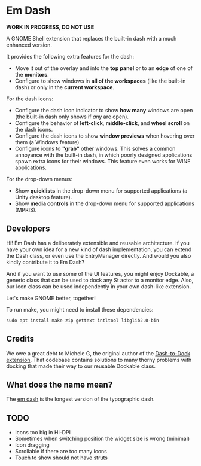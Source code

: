 
Em Dash
=======

**WORK IN PROGRESS, DO NOT USE**

A GNOME Shell extension that replaces the built-in dash with a much enhanced version.

It provides the following extra features for the dash:

* Move it out of the overlay and into the **top panel** or to an **edge** of one of the
  **monitors**.
* Configure to show windows in **all of the workspaces** (like the built-in dash) or only in the
  **current workspace**.

For the dash icons:  
  
* Configure the dash icon indicator to show **how many** windows are open (the built-in dash only
  shows if *any* are open).
* Configure the behavior of **left-click**, **middle-click**, and **wheel scroll** on the dash
  icons.
* Configure the dash icons to show **window previews** when hovering over them (a Windows feature).
* Configure icons to **"grab"** other windows. This solves a common annoyance with the built-in
  dash, in which poorly designed applications spawn extra icons for their windows. This feature even
  works for WINE applications.

For the drop-down menus:

* Show **quicklists** in the drop-down menu for supported applications (a Unity desktop feature).
* Show **media controls** in the drop-down menu for supported applications (MPRIS).


Developers
----------

Hi! Em Dash has a deliberately extensible and reusable architecture. If you have your own idea for a
new kind of dash implementation, you can extend the Dash class, or even use the EntryManager
directly. And would you also kindly contribute it to Em Dash?

And if you want to use some of the UI features, you might enjoy Dockable, a generic class that can
be used to dock any St actor to a monitor edge. Also, our Icon class can be used independently in
your own dash-like extension.

Let's make GNOME better, together!

To run make, you might need to install these dependencies:

    sudo apt install make zip gettext intltool libglib2.0-bin


Credits
-------

We owe a great debt to Michele G, the original author of the
[Dash-to-Dock extension](https://github.com/micheleg/dash-to-dock). That codebase contains
solutions to many thorny problems with docking that made their way to our reusable Dockable class.


What does the name mean?
------------------------

The [em dash](https://en.wikipedia.org/wiki/Dash#Em_dash) is the longest version of the typographic
dash.


TODO
----

* Icons too big in Hi-DPI
* Sometimes when switching position the widget size is wrong (minimal)
* Icon dragging
* Scrollable if there are too many icons
* Touch to show should not have struts
